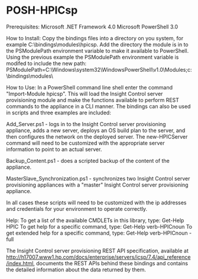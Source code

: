 # POSH-HPICsp

Prerequisites:
 Microsoft .NET Framework 4.0
 Microsoft PowerShell 3.0

How to Install:
 Copy the bindings files into a directory on you system, for example C:\bindings\modules\hpicsp. Add the directory
 the module is in to the PSModulePath environment variable to make it available to PowerShell. Using the previous
 example the PSModulePath environment variable is modifed to include the new path:
 PSModulePath=C:\Windows\system32\WindowsPowerShell\v1.0\Modules\;c:\bindings\modules\

How to Use:
 In a PowerShell command line shell enter the command "Import-Module hpicsp". This will load the Insight Control
 server provisioning module and make the functions available to perform REST commands to the appliance in a CLI manner.
 The bindings can also be used in scripts and three examples are included:

Add_Server.ps1 - logs in to the Insight Control server provisioning appliance, adds a new server, deploys an OS
   build plan to the server, and then configures the network on the deployed server. The new-HPICServer command
   will need to be customized with the appropriate server information to point to an actual server.

Backup_Content.ps1 - does a scripted backup of the content of the appliance.

MasterSlave_Synchronization.ps1 - synchronizes two Insight Control server provisioning appliances with a "master"
   Insight Control server provisioning appliance.

 In all cases these scripts will need to be customized with the ip addresses and credentials for your environment to operate correctly.

Help:
 To get a list of the available CMDLETs in this library, type: Get-Help HPIC
 To get help for a specific command, type: Get-Help  verb-HPICnoun
 To get extended help for a specific command, type: Get-Help  verb-HPICnoun -full

 The Insight Control server provisioning REST API specification, available at
 http://h17007.www1.hp.com/docs/enterprise/servers/icsp/7.4/api_reference/index.html,
 documents the REST APIs behind these bindings and contains the detailed information
 about the data returned by them.



